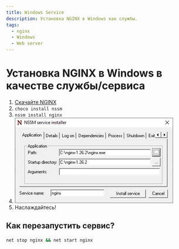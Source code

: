 ```yaml
---
title: Windows Service
description: Установка NGINX в Windows как службы.
tags:
  - nginx
  - Windows
  - Web server
---
```


# Установка NGINX в Windows в качестве службы/сервиса

1. [Скачайте NGINX](https://nginx.org/en/download.html)
2. `choco install nssm`
3. `nssm install nginx`
4. ![nssm](assets/nssm-nginx.png)
5. Наслаждайтесь!

## Как перезапустить сервис?

```bash
net stop nginx && net start nginx
```
